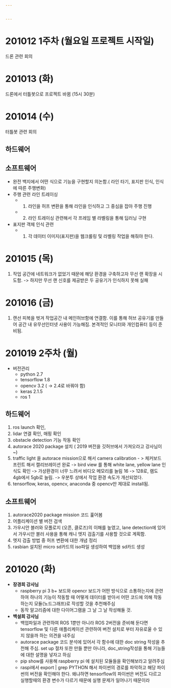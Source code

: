 ```yaml
---


---
```


<h1 id="주차-월요일-프로젝트-시작일">201012 1주차 (월요일 프로젝트 시작일)</h1>
<p>드론 관련 회의</p>
<h1 id="화">201013 (화)</h1>
<p>드론에서 터틀봇으로 프로젝트 바뀜 (15시 30분)</p>
<h1 id="수">201014 (수)</h1>
<p>터틀봇 관련 회의</p>
<h2 id="하드웨어">하드웨어</h2>
<h2 id="소프트웨어">소프트웨어</h2>
<ul>
<li>완전 백지에서 어떤 식으로 기능을 구현할지 의논함.( 라인 타기, 표지판 인식, 인식에 따른 주행변화)</li>
<li>주행 관련 라인 트레이싱
<ul>
<li>
<ol>
<li>라인을 허프 변환을 통해 라인을 인식하고 그 중심을 잡아 주행 진행</li>
</ol>
</li>
<li>
<ol start="2">
<li>라인 트레이싱 관련해서 각 프레임 별 라벨링을 통해 딥러닝 구현</li>
</ol>
</li>
</ul>
</li>
<li>표지판 객체 인식 관련
<ul>
<li>
<ol>
<li>각 데이터 이미지(표지판)을 웹크롤링 및 라벨링 작업을 해줘야 한다.</li>
</ol>
</li>
</ul>
</li>
</ul>
<h1 id="목">201015 (목)</h1>
<ol>
<li>작업 공간에 네트워크가 없었기 때문에 해당 환경을 구축하고자 무선 랜 확장을 시도함. -&gt; 하지만 무선 랜 신호를 제공받은 두 공유기가 인식하지 못해 실패</li>
</ol>
<h1 id="금">201016 (금)</h1>
<ol>
<li>랜선 피복을 벗겨 작업공간 내 메인허브함에 연결함. 이를 통해 허브 공유기를 만들어 공간 내 유무선인터넷 사용이 가능해짐. 본격적인 모니터와 개인컴퓨터 등이 준비됨.</li>
</ol>
<h1 id="주차-월">201019 2주차 (월)</h1>
<ul>
<li>버전관리
<ul>
<li>python 2.7</li>
<li>tensorflow 1.8</li>
<li>opencv 3.2 ( -&gt; 2.4로 바꿔야 함)</li>
<li>keras 2.1.5</li>
<li>ros 1</li>
</ul>
</li>
</ul>
<h2 id="하드웨어-1">하드웨어</h2>
<ol>
<li>ros launch 확인,</li>
<li>lidar 연결 확인, 매핑 확인</li>
<li>obstacle detection 기능 작동 확인</li>
<li>autorace 2020  package 설치 ( 2019 버전을 깃허브에서 가져오라고 강사님이~)</li>
<li>traffic light 을 autorace mission으로 해서  camera calibration - &gt;  체커보드 프린트 해서 캘리브레이션 완료 -&gt;  bird view 를 통해 white lane, yellow lane 인식도 확인 -&gt; 가상환경이 너무 느려서 비디오 메모리를 늘림 16 -&gt; 128로, 램도 4gb에서 5gb로 늘림. -&gt; 우분투 상에서 작업 환경 속도가 개선되었다.</li>
<li>tensorflow, keras, opencv, anaconda 중 opencv만 제대로 install됨.</li>
</ol>
<h2 id="소프트웨어-1">소프트웨어</h2>
<ol>
<li>autorace2020 package mission 코드 훑어봄</li>
<li>어플리케이션 별 버전 검색</li>
<li>가우시안 블러와 모폴로지 (오픈, 클로즈)의 이해를 높였고, lane detection에 있어서 가우시안 블러 사용을 통해 캐니 엣지 검출기를 사용할 것으로 계획함.</li>
<li>엣지 검출 방법 중 허프 변환에 대한 개념 정리</li>
<li>rasbian 설치된 micro sd카드의 iso파일 생성하여 백업용 sd카드 생성</li>
</ol>
<h1 id="화-1">201020 (화)</h1>
<ul>
<li><strong>장경희 강사님</strong>
<ul>
<li>raspberry pi 3 b+ 보드와 opencr 보드가 어떤 방식으로 소통하는지에 관련하여 하나의 기능이 작동할 때 어떻게 데이터를 받아서 어떤 코드에 의해 작동 하는지 모듈(노드그래프)로 작성할 것을 추천해주심</li>
<li>동작 알고리즘에 대한 다이어그램을 그 날 그 날 작성해둘 것.</li>
</ul>
</li>
<li><strong>백설희 강사님</strong>
<ul>
<li>백업파일과 관련하여 ROS 1뿐만 아니라 ROS 2버전을 준비해 둔다면 tensorflow 및 다른 애플리케이션 관련하여 버전 설치로 부터 자유로울 수 있지 않을까 하는 의견을 내주심</li>
<li>autorace package 코드 분석에 있어서 각 함수에 대한 doc string 작성을 추천해 주심. set up 절차 또한 만들 뿐만 아니라, doc_string작성을 통해 기능들에 대한 설명을 넣자고 하심</li>
<li>pip show를 사용해 raspberry pi 에 설치된 모듈들을 확인해보라고 알려주심</li>
<li>raspi에서 export | grep PYTHON 해서 파이썬의 경로를 파악하고 해당 파이썬의 버전을 확인해야 한다. 왜냐하면 tensorflow의 파이썬은 버전도 다르고 실행할때의 환경 변수가 다르기 때문에 실행 문제가 일어나기 때문이라</li>
</ul>
</li>
</ul>

